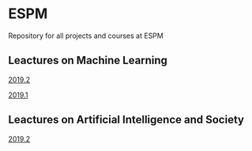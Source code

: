 # ESPM

Repository for all projects and courses at ESPM

## Leactures on Machine Learning

[2019.2](https://hsandmann.github.io/espm.ml.2019.2/)

[2019.1](https://hsandmann.github.io/espm.ml.2019.1/)

## Leactures on Artificial Intelligence and Society

[2019.2](https://hsandmann.github.io/espm.ai.society.2019.2/)
